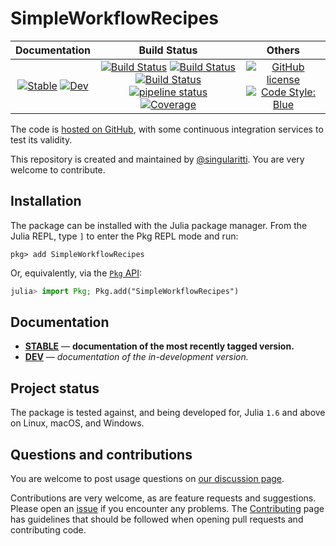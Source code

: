 # SimpleWorkflowRecipes

|                                 **Documentation**                                  |                                                                                                 **Build Status**                                                                                                 |                                        **Others**                                         |
| :--------------------------------------------------------------------------------: | :--------------------------------------------------------------------------------------------------------------------------------------------------------------------------------------------------------------: | :---------------------------------------------------------------------------------------: |
| [![Stable][docs-stable-img]][docs-stable-url] [![Dev][docs-dev-img]][docs-dev-url] | [![Build Status][gha-img]][gha-url] [![Build Status][appveyor-img]][appveyor-url] [![Build Status][cirrus-img]][cirrus-url] [![pipeline status][gitlab-img]][gitlab-url] [![Coverage][codecov-img]][codecov-url] | [![GitHub license][license-img]][license-url] [![Code Style: Blue][style-img]][style-url] |

[docs-stable-img]: https://img.shields.io/badge/docs-stable-blue.svg
[docs-stable-url]: https://MineralsCloud.github.io/SimpleWorkflowRecipes.jl/stable
[docs-dev-img]: https://img.shields.io/badge/docs-dev-blue.svg
[docs-dev-url]: https://MineralsCloud.github.io/SimpleWorkflowRecipes.jl/dev
[gha-img]: https://github.com/MineralsCloud/SimpleWorkflowRecipes.jl/workflows/CI/badge.svg
[gha-url]: https://github.com/MineralsCloud/SimpleWorkflowRecipes.jl/actions
[appveyor-img]: https://ci.appveyor.com/api/projects/status/github/MineralsCloud/SimpleWorkflowRecipes.jl?svg=true
[appveyor-url]: https://ci.appveyor.com/project/singularitti/SimpleWorkflowRecipes-jl
[cirrus-img]: https://api.cirrus-ci.com/github/MineralsCloud/SimpleWorkflowRecipes.jl.svg
[cirrus-url]: https://cirrus-ci.com/github/MineralsCloud/SimpleWorkflowRecipes.jl
[gitlab-img]: https://gitlab.com/singularitti/SimpleWorkflowRecipes.jl/badges/main/pipeline.svg
[gitlab-url]: https://gitlab.com/singularitti/SimpleWorkflowRecipes.jl/-/pipelines
[codecov-img]: https://codecov.io/gh/MineralsCloud/SimpleWorkflowRecipes.jl/branch/main/graph/badge.svg
[codecov-url]: https://codecov.io/gh/MineralsCloud/SimpleWorkflowRecipes.jl
[license-img]: https://img.shields.io/github/license/MineralsCloud/SimpleWorkflowRecipes.jl
[license-url]: https://github.com/MineralsCloud/SimpleWorkflowRecipes.jl/blob/main/LICENSE
[style-img]: https://img.shields.io/badge/code%20style-blue-4495d1.svg
[style-url]: https://github.com/invenia/BlueStyle

The code is [hosted on GitHub](https://github.com/MineralsCloud/SimpleWorkflowRecipes.jl),
with some continuous integration services to test its validity.

This repository is created and maintained by [@singularitti](https://github.com/singularitti).
You are very welcome to contribute.

## Installation

The package can be installed with the Julia package manager.
From the Julia REPL, type `]` to enter the Pkg REPL mode and run:

```
pkg> add SimpleWorkflowRecipes
```

Or, equivalently, via the [`Pkg` API](https://pkgdocs.julialang.org/v1/getting-started/):

```julia
julia> import Pkg; Pkg.add("SimpleWorkflowRecipes")
```

## Documentation

- [**STABLE**][docs-stable-url] — **documentation of the most recently tagged version.**
- [**DEV**][docs-dev-url] — _documentation of the in-development version._

## Project status

The package is tested against, and being developed for, Julia `1.6` and above on Linux,
macOS, and Windows.

## Questions and contributions

You are welcome to post usage questions on [our discussion page][discussions-url].

Contributions are very welcome, as are feature requests and suggestions. Please open an
[issue][issues-url] if you encounter any problems. The [Contributing](@ref) page has
guidelines that should be followed when opening pull requests and contributing code.

[discussions-url]: https://github.com/MineralsCloud/SimpleWorkflowRecipes.jl/discussions
[issues-url]: https://github.com/MineralsCloud/SimpleWorkflowRecipes.jl/issues
